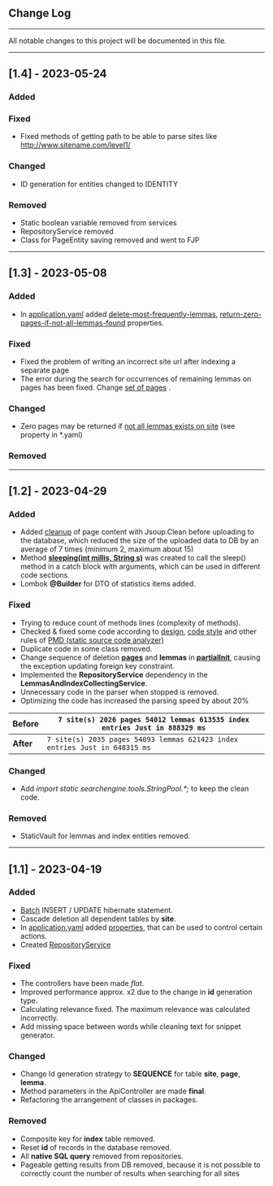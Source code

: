 ## Change Log
___

All notable changes to this project will be documented in this file.

___

## [1.4] - 2023-05-24

### Added


### Fixed

-  Fixed methods of getting path to be able to parse sites like http://www.sitename.com/level1/

### Changed

- ID generation for entities changed to IDENTITY

### Removed

- Static boolean variable removed from services
- RepositoryService removed
- Class for PageEntity saving removed and went to FJP

___

## [1.3] - 2023-05-08

### Added

- In [application.yaml](https://github.com/lebedev-artem/searchengine-master/blob/7835ef659c65c80a57a62a8284f485751496fa7f/src/main/resources/application.yaml) added [delete-most-frequently-lemmas](https://github.com/lebedev-artem/searchengine-master/blob/e46dbe16e96e145b17327a85622d92bb8cb2fe88/src/main/resources/application.yaml#L87), [return-zero-pages-if-not-all-lemmas-found](https://github.com/lebedev-artem/searchengine-master/blob/e46dbe16e96e145b17327a85622d92bb8cb2fe88/src/main/resources/application.yaml#L88) properties.

### Fixed

- Fixed the problem of writing an incorrect site url after indexing a separate page
- The error during the search for occurrences of remaining lemmas on pages has been fixed. Change [set of pages](https://github.com/lebedev-artem/searchengine-master/blob/e46dbe16e96e145b17327a85622d92bb8cb2fe88/src/main/java/searchengine/services/Impl/SearchServiceImpl.java#L132) .
    
### Changed

- Zero pages may be returned if [not all lemmas exists on site](https://github.com/lebedev-artem/searchengine-master/blob/7835ef659c65c80a57a62a8284f485751496fa7f/src/main/java/searchengine/services/Impl/SearchServiceImpl.java#L108) (see property in *.yaml)

### Removed

___

## [1.2] - 2023-04-29

### Added

- Added [cleanup](https://github.com/lebedev-artem/searchengine-master/blob/3daeaa493cde218360e489aba1c5c7de0d44329b/src/main/java/searchengine/tools/indexing/ScrapingAction.java#L152) of page content with Jsoup.Clean before uploading to the database, which reduced the size of the uploaded data to DB by an average of 7 times (minimum 2, maximum about 15)
- Method **[sleeping(int millis, String s)](https://github.com/lebedev-artem/searchengine-master/blob/3daeaa493cde218360e489aba1c5c7de0d44329b/src/main/java/searchengine/services/Impl/LemmasAndIndexCollectingServiceImpl.java#L71)** was created to call the sleep() method in a catch block with arguments, which can be used in different code sections.
- Lombok **@Builder** for DTO of statistics items added.


### Fixed
- Trying to reduce count of methods lines (complexity of methods).
- Checked & fixed some code according to [design](https://docs.pmd-code.org/pmd-doc-6.55.0/pmd_rules_java.html#design), [code style](https://docs.pmd-code.org/pmd-doc-6.55.0/pmd_rules_java.html#code-style) and other rules of [PMD (static source code analyzer)](https://docs.pmd-code.org/pmd-doc-6.55.0/index.html)
- Duplicate code in some class removed.
- Change sequence of deletion **[pages](https://github.com/lebedev-artem/searchengine-master/blob/fbacc375cc12f2e8c48b7f905e4f4cf477a079f5/src/main/java/searchengine/tools/indexing/SchemaActions.java#L196)** and **lemmas** in **[partialInit](https://github.com/lebedev-artem/searchengine-master/blob/fbacc375cc12f2e8c48b7f905e4f4cf477a079f5/src/main/java/searchengine/tools/indexing/SchemaActions.java#L100)**, causing the exception updating foreign key constraint.
- Implemented the **RepositoryService** dependency in the **LemmasAndIndexCollectingService**.
- Unnecessary code in the parser when stopped is removed.
- Optimizing the code has increased the parsing speed by about 20%

|  **Before** | `7 site(s) 2026 pages 54012 lemmas 613535 index entries Just in 888329 ms`  |
|---|-----------------------------------------------------------------------------|
| **After**  | `7 site(s) 2035 pages 54093 lemmas 621423 index entries Just in 648315 ms ` |

### Changed

- Add _import static searchengine.tools.StringPool.*;_ to keep the clean code.

### Removed

- StaticVault for lemmas and index entities removed.



___

## [1.1] - 2023-04-19

### Added

- [Batch](https://github.com/lebedev-artem/searchengine-master/blob/0623f920f6cdd3d09077b04e681452f4653e8c03/src/main/resources/application.yaml#L33) INSERT / UPDATE hibernate statement.
- Cascade deletion all dependent tables by **site**.
- In [application.yaml](https://github.com/lebedev-artem/searchengine-master/blob/4cd80e1f636f6a14d77a0aff7f8f94b0276c470e/src/main/resources/application.yaml) added [properties](https://github.com/lebedev-artem/searchengine-master/blob/4cd80e1f636f6a14d77a0aff7f8f94b0276c470e/src/main/resources/application.yaml#L76), that can be used to control certain actions.
- Created [RepositoryService](https://github.com/lebedev-artem/searchengine-master/blob/4cd80e1f636f6a14d77a0aff7f8f94b0276c470e/src/main/java/searchengine/services/RepositoryService.java)

### Fixed

- The controllers have been made *flat*.
- Improved performance approx. x2 due to the change in **id** generation type.
- Calculating relevance fixed. The maximum relevance was calculated incorrectly.
- Add missing space between words while cleaning text for snippet generator.

### Changed

- Change Id generation strategy to **SEQUENCE** for table **site**, **page**, **lemma**.
- Method parameters in the ApiController are made **final**.
- Refactoring the arrangement of classes in packages.

### Removed

- Composite key for **index** table removed.
- Reset **id** of records in the database removed.
- All **native SQL query** removed from repositories.
- Pageable getting results from DB removed, because it is not possible to correctly count the number of results when searching for all sites



